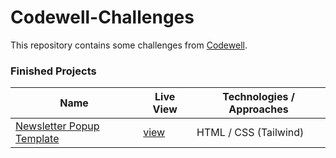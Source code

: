 # Codewell-Challenges

This repository contains some challenges from [Codewell](https://www.codewell.cc/). 

### Finished Projects

| Name                      | Live View | Technologies / Approaches |
|---------------------------|-----------|---------------------------|
| [Newsletter Popup Template](https://github.com/azateser/codewell-Chalange/tree/main/src/01%20Newsletter%20Popup%20Template) |[view](https://azateser.github.io/codewell-Chalange/src/01%20Newsletter%20Popup%20Template/)| HTML / CSS (Tailwind)     |